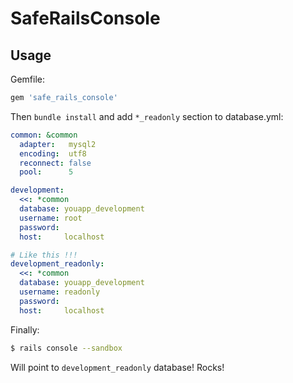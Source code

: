 # SafeRailsConsole

## Usage

Gemfile:

```ruby
gem 'safe_rails_console'
```

Then `bundle install` and add `*_readonly` section to database.yml:

```yaml
common: &common
  adapter:   mysql2
  encoding:  utf8
  reconnect: false
  pool:      5

development:
  <<: *common
  database: youapp_development
  username: root
  password: 
  host:     localhost

# Like this !!!
development_readonly:
  <<: *common
  database: youapp_development
  username: readonly
  password: 
  host:     localhost
```

Finally:

```bash
$ rails console --sandbox
```

Will point to `development_readonly` database! Rocks!
